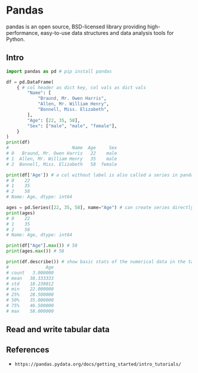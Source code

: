 # Pandas
pandas is an open source, BSD-licensed library providing high-performance, easy-to-use data structures and data analysis tools for Python. 

## Intro
```py
import pandas as pd # pip install pandas

df = pd.DataFrame(
    { # col header as dict key, col vals as dict vals
        "Name": [
            "Braund, Mr. Owen Harris",
            "Allen, Mr. William Henry",
            "Bonnell, Miss. Elizabeth",
        ],
        "Age": [22, 35, 58],
        "Sex": ["male", "male", "female"],
    }
)
print(df)
#                        Name  Age     Sex
# 0   Braund, Mr. Owen Harris   22    male
# 1  Allen, Mr. William Henry   35    male
# 2  Bonnell, Miss. Elizabeth   58  female

print(df['Age']) # a col without label is also called a series in pandas, they have row labels, but not col label
# 0    22
# 1    35
# 2    58
# Name: Age, dtype: int64

ages = pd.Series([22, 35, 58], name="Age") # can create series directly
print(ages)
# 0    22
# 1    35
# 2    58
# Name: Age, dtype: int64

print(df["Age"].max()) # 58
print(ages.max()) # 58

print(df.describe()) # show basic stats of the numerical data in the table, return Series or DataFrame datatype
#              Age
# count   3.000000
# mean   38.333333
# std    18.230012
# min    22.000000
# 25%    28.500000
# 50%    35.000000
# 75%    46.500000
# max    58.000000
```

## Read and write tabular data














## References
- `https://pandas.pydata.org/docs/getting_started/intro_tutorials/`